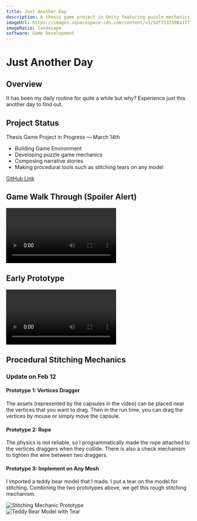 ```yaml
---
title: Just Another Day
description: A thesis game project in Unity featuring puzzle mechanics and procedural tools within a narrative-driven experience.
imageUrl: https://images.squarespace-cdn.com/content/v1/5df7337598a1771a4a73ef26/a6bb8867-4eff-423a-8fd0-adeb4702dcb5/Menu+Scene+2.jpg?format=2500w
imageRatio: landscape
software: Game Development
---
```


# Just Another Day

## Overview
It has been my daily routine for quite a while but why? Experience just this another day to find out.

## Project Status
Thesis Game Project in Progress — March 14th

- Building Game Environment
- Developing puzzle game mechanics
- Composing narrative stories
- Making procedural tools such as stitching tears on any model

[GitHub Link](https://github.com/reatured/Just-Another-Day)

## Game Walk Through (Spoiler Alert)

<div class="video-container my-8 flex items-center justify-center">
  <video controls class="w-full rounded-lg">
    <source src="https://example.com/videos/walkthrough.mp4" type="video/mp4">
    Your browser does not support the video tag.
  </video>
</div>

## Early Prototype

<div class="video-container my-8 flex items-center justify-center">
  <video controls class="w-full rounded-lg">
    <source src="https://example.com/videos/prototype.mp4" type="video/mp4">
    Your browser does not support the video tag.
  </video>
</div>

## Procedural Stitching Mechanics

### Update on Feb 12

#### Prototype 1: Vertices Dragger
The assets (represented by the capsules in the video) can be placed near the vertices that you want to drag.
Then in the run time, you can drag the vertices by mouse or simply move the capsule.

#### Prototype 2: Rope
The physics is not reliable, so I programmatically made the rope attached to the vertices draggers when they collide.
There is also a check mechanism to tighten the wire between two draggers.

#### Prototype 3: Implement on Any Mesh
I imported a teddy bear model that I made. I put a tear on the model for stitching.
Combining the two prototypes above, we get this rough stitching mechanism.

<div class="grid grid-cols-1 md:grid-cols-2 gap-4 my-8">
  <div class="relative flex items-center justify-center">
    <img src="/placeholder.svg?height=400&width=600&query=Unity%20game%20development%20stitching%20mechanic" alt="Stitching Mechanic Prototype" class="w-full h-auto object-contain rounded-lg" />
  </div>
  <div class="relative flex items-center justify-center">
    <img src="/placeholder.svg?height=400&width=600&query=Unity%20teddy%20bear%20model%20with%20tear" alt="Teddy Bear Model with Tear" class="w-full h-auto object-contain rounded-lg" />
  </div>
</div>

